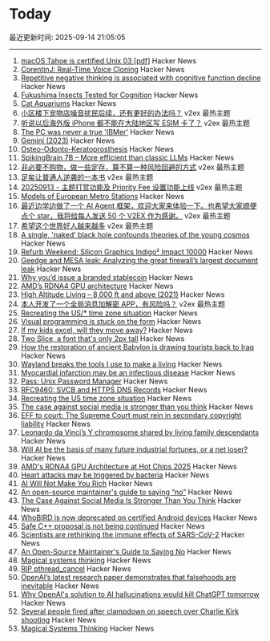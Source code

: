 # Today

最近更新时间: 2025-09-14 21:05:05

--- 
1. [macOS Tahoe is certified Unix 03 [pdf]](https://www.opengroup.org/openbrand/certificates/1223p.pdf) Hacker News
2. [CorentinJ: Real-Time Voice Cloning](https://github.com/CorentinJ/Real-Time-Voice-Cloning) Hacker News
3. [Repetitive negative thinking is associated with cognitive function decline](https://bmcpsychiatry.biomedcentral.com/articles/10.1186/s12888-025-06815-2) Hacker News
4. [Fukushima Insects Tested for Cognition](https://news.cnrs.fr/articles/fukushima-insects-tested-for-cognition) Hacker News
5. [Cat Aquariums](https://cataquariums.com/) Hacker News
6. [小区楼下宠物店噪音扰民后续，还有更好的办法吗？](https://www.v2ex.com/t/1159065) v2ex 最热主题
7. [听说以后海外版 iPhone 都不能在大陆地区写 ESIM 卡了？](https://www.v2ex.com/t/1159058) v2ex 最热主题
8. [The PC was never a true 'IBMer'](https://thechipletter.substack.com/p/the-pc-was-never-a-true-ibmer) Hacker News
9. [Gemini (2023)](https://geminiquickst.art/) Hacker News
10. [Osteo-Odonto-Keratoprosthesis](https://en.wikipedia.org/wiki/Osteo-odonto-keratoprosthesis) Hacker News
11. [SpikingBrain 7B – More efficient than classic LLMs](https://github.com/BICLab/SpikingBrain-7B) Hacker News
12. [非必要不购物，做一些定存，算不算一种风险回避的方式](https://www.v2ex.com/t/1159085) v2ex 最热主题
13. [足矣让普通人逆袭的一本书](https://www.v2ex.com/t/1159060) v2ex 最热主题
14. [20250913 - 主题打赏功能及 Priority Fee 设置功能上线](https://www.v2ex.com/t/1159042) v2ex 最热主题
15. [Models of European Metro Stations](http://stations.albertguillaumes.cat/) Hacker News
16. [最近边学边做了一个 AI Agent 框架，欢迎大家来体验一下。也希望大家顺便点个 star，我将给每人发送 50 个 V2EX 作为感谢。](https://www.v2ex.com/t/1159055) v2ex 最热主题
17. [希望这个世界好人越来越多](https://www.v2ex.com/t/1159054) v2ex 最热主题
18. [A single, 'naked' black hole confounds theories of the young cosmos](https://www.quantamagazine.org/a-single-naked-black-hole-rewrites-the-history-of-the-universe-20250912/) Hacker News
19. [Refurb Weekend: Silicon Graphics Indigo² Impact 10000](http://oldvcr.blogspot.com/2025/09/refurb-weekend-silicon-graphics-indigo.html) Hacker News
20. [Geedge and MESA leak: Analyzing the great firewall’s largest document leak](https://gfw.report/blog/geedge_and_mesa_leak/en/) Hacker News
21. [Why you’d issue a branded stablecoin](https://text-incubation.com/Why+you%27d+issue+a+branded+stablecoin+like+McDonaldsCoin) Hacker News
22. [AMD’s RDNA4 GPU architecture](https://chipsandcheese.com/p/amds-rdna4-gpu-architecture-at-hot) Hacker News
23. [High Altitude Living – 8,000 ft and above (2021)](https://studioq.com/blog/2021/5/30/high-altitude-living-8000-ft-and-above-2450-meters) Hacker News
24. [本人开发了一个全局消息加解密 APP，有风险吗？](https://www.v2ex.com/t/1159041) v2ex 最热主题
25. [Recreating the US/* time zone situation](https://rachelbythebay.com/w/2025/09/12/tz/) Hacker News
26. [Visual programming is stuck on the form](https://interjectedfuture.com/visual-programming-is-stuck-on-the-form/) Hacker News
27. [If my kids excel, will they move away?](https://jeffreybigham.com/blog/2025/where-will-my-kids-go.html) Hacker News
28. [Two Slice, a font that's only 2px tall](https://joefatula.com/twoslice.html) Hacker News
29. [How the restoration of ancient Babylon is drawing tourists back to Iraq](https://www.theartnewspaper.com/2025/09/12/how-the-restoration-of-ancient-babylon-is-helping-to-draw-tourists-back-to-iraq) Hacker News
30. [Wayland breaks the tools I use to make a living](https://rykarn.se/2025/01/26/wayland) Hacker News
31. [Myocardial infarction may be an infectious disease](https://www.tuni.fi/en/news/myocardial-infarction-may-be-infectious-disease) Hacker News
32. [Pass: Unix Password Manager](https://www.passwordstore.org/) Hacker News
33. [RFC9460: SVCB and HTTPS DNS Records](https://datatracker.ietf.org/doc/html/rfc9460) Hacker News
34. [Recreating the US time zone situation](https://rachelbythebay.com/w/2025/09/12/tz/) Hacker News
35. [The case against social media is stronger than you think](https://arachnemag.substack.com/p/the-case-against-social-media-is) Hacker News
36. [EFF to court: The Supreme Court must rein in secondary copyright liability](https://www.eff.org/deeplinks/2025/09/eff-court-supreme-court-must-rein-expansive-secondary-copyright-liability) Hacker News
37. [Leonardo da Vinci’s Y chromosome shared by living family descendants](https://phys.org/news/2025-05-leonardo-da-vinci-dna-chromosome.html) Hacker News
38. [Will AI be the basis of many future industrial fortunes, or a net loser?](https://joincolossus.com/article/ai-will-not-make-you-rich/) Hacker News
39. [AMD's RDNA4 GPU Architecture at Hot Chips 2025](https://chipsandcheese.com/p/amds-rdna4-gpu-architecture-at-hot) Hacker News
40. [Heart attacks may be triggered by bacteria](https://www.tuni.fi/en/news/myocardial-infarction-may-be-infectious-disease) Hacker News
41. [AI Will Not Make You Rich](https://joincolossus.com/article/ai-will-not-make-you-rich/) Hacker News
42. [An open-source maintainer's guide to saying “no”](https://www.jlowin.dev/blog/oss-maintainers-guide-to-saying-no) Hacker News
43. [The Case Against Social Media Is Stronger Than You Think](https://arachnemag.substack.com/p/the-case-against-social-media-is) Hacker News
44. [WhoBIRD is now deprecated on certified Android devices](https://github.com/woheller69/whoBIRD) Hacker News
45. [Safe C++ proposal is not being continued](https://sibellavia.lol/posts/2025/09/safe-c-proposal-is-not-being-continued/) Hacker News
46. [Scientists are rethinking the immune effects of SARS-CoV-2](https://www.bmj.com/content/390/bmj.r1733) Hacker News
47. [An Open-Source Maintainer's Guide to Saying No](https://www.jlowin.dev/blog/oss-maintainers-guide-to-saying-no) Hacker News
48. [Magical systems thinking](https://worksinprogress.co/issue/magical-systems-thinking/) Hacker News
49. [RIP pthread_cancel](https://eissing.org/icing/posts/rip_pthread_cancel/) Hacker News
50. [OpenAI’s latest research paper demonstrates that falsehoods are inevitable](https://theconversation.com/why-openais-solution-to-ai-hallucinations-would-kill-chatgpt-tomorrow-265107) Hacker News
51. [Why OpenAI's solution to AI hallucinations would kill ChatGPT tomorrow](https://theconversation.com/why-openais-solution-to-ai-hallucinations-would-kill-chatgpt-tomorrow-265107) Hacker News
52. [Several people fired after clampdown on speech over Charlie Kirk shooting](https://www.theguardian.com/us-news/2025/sep/13/charlie-kirk-shooting-people-fired-social-media) Hacker News
53. [Magical Systems Thinking](https://worksinprogress.co/issue/magical-systems-thinking/) Hacker News
